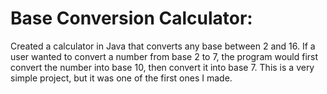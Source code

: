 # Base Conversion Calculator:
Created a calculator in Java that converts any base between 2 and 16. If a user wanted to convert a 
number from base 2 to 7, the program would first convert the number into base 10, then convert it into base 7.
This is a very simple project, but it was one of the first ones I made.
